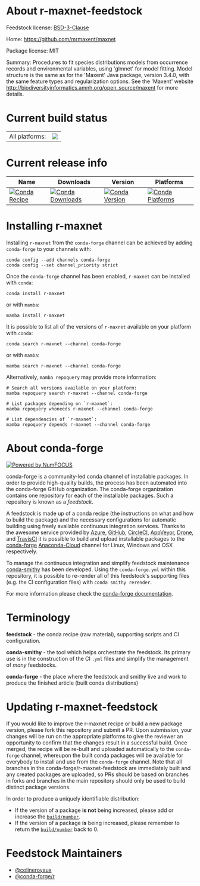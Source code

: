 About r-maxnet-feedstock
========================

Feedstock license: [BSD-3-Clause](https://github.com/conda-forge/r-maxnet-feedstock/blob/main/LICENSE.txt)

Home: https://github.com/mrmaxent/maxnet

Package license: MIT

Summary: Procedures to fit species distributions models from occurrence records and environmental variables, using 'glmnet' for model fitting. Model structure is the same as for the 'Maxent' Java package, version 3.4.0, with the same feature types and regularization options.  See the 'Maxent' website <http://biodiversityinformatics.amnh.org/open_source/maxent> for more details.

Current build status
====================


<table><tr><td>All platforms:</td>
    <td>
      <a href="https://dev.azure.com/conda-forge/feedstock-builds/_build/latest?definitionId=12265&branchName=main">
        <img src="https://dev.azure.com/conda-forge/feedstock-builds/_apis/build/status/r-maxnet-feedstock?branchName=main">
      </a>
    </td>
  </tr>
</table>

Current release info
====================

| Name | Downloads | Version | Platforms |
| --- | --- | --- | --- |
| [![Conda Recipe](https://img.shields.io/badge/recipe-r--maxnet-green.svg)](https://anaconda.org/conda-forge/r-maxnet) | [![Conda Downloads](https://img.shields.io/conda/dn/conda-forge/r-maxnet.svg)](https://anaconda.org/conda-forge/r-maxnet) | [![Conda Version](https://img.shields.io/conda/vn/conda-forge/r-maxnet.svg)](https://anaconda.org/conda-forge/r-maxnet) | [![Conda Platforms](https://img.shields.io/conda/pn/conda-forge/r-maxnet.svg)](https://anaconda.org/conda-forge/r-maxnet) |

Installing r-maxnet
===================

Installing `r-maxnet` from the `conda-forge` channel can be achieved by adding `conda-forge` to your channels with:

```
conda config --add channels conda-forge
conda config --set channel_priority strict
```

Once the `conda-forge` channel has been enabled, `r-maxnet` can be installed with `conda`:

```
conda install r-maxnet
```

or with `mamba`:

```
mamba install r-maxnet
```

It is possible to list all of the versions of `r-maxnet` available on your platform with `conda`:

```
conda search r-maxnet --channel conda-forge
```

or with `mamba`:

```
mamba search r-maxnet --channel conda-forge
```

Alternatively, `mamba repoquery` may provide more information:

```
# Search all versions available on your platform:
mamba repoquery search r-maxnet --channel conda-forge

# List packages depending on `r-maxnet`:
mamba repoquery whoneeds r-maxnet --channel conda-forge

# List dependencies of `r-maxnet`:
mamba repoquery depends r-maxnet --channel conda-forge
```


About conda-forge
=================

[![Powered by
NumFOCUS](https://img.shields.io/badge/powered%20by-NumFOCUS-orange.svg?style=flat&colorA=E1523D&colorB=007D8A)](https://numfocus.org)

conda-forge is a community-led conda channel of installable packages.
In order to provide high-quality builds, the process has been automated into the
conda-forge GitHub organization. The conda-forge organization contains one repository
for each of the installable packages. Such a repository is known as a *feedstock*.

A feedstock is made up of a conda recipe (the instructions on what and how to build
the package) and the necessary configurations for automatic building using freely
available continuous integration services. Thanks to the awesome service provided by
[Azure](https://azure.microsoft.com/en-us/services/devops/), [GitHub](https://github.com/),
[CircleCI](https://circleci.com/), [AppVeyor](https://www.appveyor.com/),
[Drone](https://cloud.drone.io/welcome), and [TravisCI](https://travis-ci.com/)
it is possible to build and upload installable packages to the
[conda-forge](https://anaconda.org/conda-forge) [Anaconda-Cloud](https://anaconda.org/)
channel for Linux, Windows and OSX respectively.

To manage the continuous integration and simplify feedstock maintenance
[conda-smithy](https://github.com/conda-forge/conda-smithy) has been developed.
Using the ``conda-forge.yml`` within this repository, it is possible to re-render all of
this feedstock's supporting files (e.g. the CI configuration files) with ``conda smithy rerender``.

For more information please check the [conda-forge documentation](https://conda-forge.org/docs/).

Terminology
===========

**feedstock** - the conda recipe (raw material), supporting scripts and CI configuration.

**conda-smithy** - the tool which helps orchestrate the feedstock.
                   Its primary use is in the construction of the CI ``.yml`` files
                   and simplify the management of *many* feedstocks.

**conda-forge** - the place where the feedstock and smithy live and work to
                  produce the finished article (built conda distributions)


Updating r-maxnet-feedstock
===========================

If you would like to improve the r-maxnet recipe or build a new
package version, please fork this repository and submit a PR. Upon submission,
your changes will be run on the appropriate platforms to give the reviewer an
opportunity to confirm that the changes result in a successful build. Once
merged, the recipe will be re-built and uploaded automatically to the
`conda-forge` channel, whereupon the built conda packages will be available for
everybody to install and use from the `conda-forge` channel.
Note that all branches in the conda-forge/r-maxnet-feedstock are
immediately built and any created packages are uploaded, so PRs should be based
on branches in forks and branches in the main repository should only be used to
build distinct package versions.

In order to produce a uniquely identifiable distribution:
 * If the version of a package **is not** being increased, please add or increase
   the [``build/number``](https://docs.conda.io/projects/conda-build/en/latest/resources/define-metadata.html#build-number-and-string).
 * If the version of a package **is** being increased, please remember to return
   the [``build/number``](https://docs.conda.io/projects/conda-build/en/latest/resources/define-metadata.html#build-number-and-string)
   back to 0.

Feedstock Maintainers
=====================

* [@colineroyaux](https://github.com/colineroyaux/)
* [@conda-forge/r](https://github.com/conda-forge/r/)

